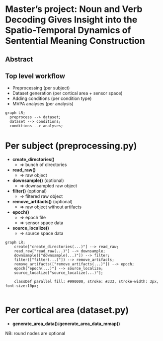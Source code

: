 # Master’s project: Noun and Verb Decoding Gives Insight into the Spatio-Temporal Dynamics of Sentential Meaning Construction

## Abstract


## Top level workflow
* Preprocessing (per subject)
* Dataset generation (per cortical area + sensor space)
* Adding conditions (per condition type)
* MVPA analyses (per analysis)

```mermaid
graph LR;
  preprocess --> dataset;
  dataset --> conditions;
  conditions --> analyses;
```


# Per subject (preprocessing.py)
* **create_directories()**
  * => bunch of directories
* **read_raw()**
  * => raw object
* **downsample()** (optional)
  * => downsampled raw object
* **filter()** (optional)
  * => filtered raw object
* **remove_artifacts()** (optional)
  * => raw object without artifacts
* **epoch()**
  * => epoch file
  * => sensor space data
* **source_localize()**
  * => source space data

```mermaid
graph LR;
    create["create_directories(...)"] --> read_raw;
    read_raw["read_raw(...)"] --> downsample;
    downsample(["downsample(...)"]) --> filter;
    filter(["filter(...)"]) --> remove_artifacts;
    remove_artifacts(["remove_artifacts(...)"]) --> epoch;
    epoch["epoch(...)"] --> source_localize;
    source_localize["source_localize(...)"];
    
    classDef parallel fill: #990000, stroke: #333, stroke-width: 3px, font-size:10px;
    
```
    
# Per cortical area (dataset.py)
* **generate_area_data()**/**generate_area_data_mmap()**


NB: round nodes are optional

